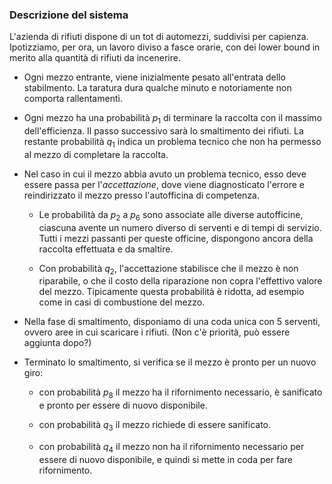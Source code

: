 ### Descrizione del sistema

L'azienda di rifiuti dispone di un tot di automezzi, suddivisi per capienza. Ipotizziamo, per ora, un lavoro diviso a fasce orarie, con dei lower bound in merito alla quantità di rifiuti da incenerire.

- Ogni mezzo entrante, viene inizialmente pesato all'entrata dello stabilmento. La taratura dura qualche minuto e notoriamente non comporta rallentamenti. 

- Ogni mezzo ha una probabilità $p_1$ di terminare la raccolta con il massimo dell'efficienza. Il passo successivo sarà lo smaltimento dei rifiuti.
  La restante probabilità $q_1$ indica un problema tecnico che non ha permesso al mezzo di completare la raccolta.

- Nel caso in cui il mezzo abbia avuto un problema tecnico, esso deve essere passa per l'*accettazione*, dove viene diagnosticato l'errore e reindirizzato il mezzo presso l'autofficina di competenza.
  
  - Le probabilità da $p_2$ a $p_6$ sono associate alle diverse autofficine, ciascuna avente un numero diverso di serventi e di tempi di servizio.
    Tutti i mezzi passanti per queste officine, dispongono ancora della raccolta effettuata e da smaltire.
  
  - Con probabilità $q_2$, l'accettazione stabilisce che il mezzo è non riparabile, o che il costo della riparazione non copra l'effettivo valore del mezzo. Tipicamente questa probabilità è ridotta, ad esempio come in casi di combustione del mezzo.

- Nella fase di smaltimento, disponiamo di una coda unica con $5$ serventi, ovvero aree in cui scaricare i rifiuti. (Non c'è priorità, può essere aggiunta dopo?)

- Terminato lo smaltimento, si verifica se il mezzo è pronto per un nuovo giro:
  
  - con probabilità $p_8$ il mezzo ha il rifornimento necessario, è sanificato e pronto per essere di nuovo disponibile.
  
  - con probabilità $q_3$ il mezzo richiede di essere sanificato.
  
  - con probabilità $q_4$ il mezzo non ha il rifornimento necessario per essere di nuovo disponibile, e quindi si mette in coda per fare rifornimento.
